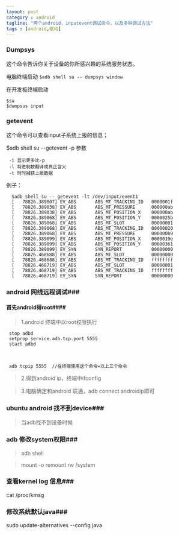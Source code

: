 ```yaml
---
layout: post
category : android 
tagline: "两个android，inputevent调试命令，以及多种调试方法"
tags : [android,驱动]
---
```



### Dumpsys ###
  这个命令告诉你关于设备的你所感兴趣的系统服务状态。

  电脑终端启动
`$adb shell su -- dumpsys window`

  在开发板终端启动
  
    $su
    $dumpsus input
    


### getevent ###
   这个命令可以查看input子系统上报的信息；
   
   $adb shell su --getevent -p
   参数


     -i 显示更多比-p
     -l 将进制数翻译成真正含义
     -t 时时捕获上报数据



   例子：


      $adb shell su -- getevent -lt /dev/input/event1
      [   78826.389007] EV_ABS       ABS_MT_TRACKING_ID   0000001f
      [   78826.389038] EV_ABS       ABS_MT_PRESSURE      000000ab
      [   78826.389038] EV_ABS       ABS_MT_POSITION_X    000000ab
      [   78826.389068] EV_ABS       ABS_MT_POSITION_Y    0000025b
      [   78826.389068] EV_ABS       ABS_MT_SLOT          00000001
      [   78826.389068] EV_ABS       ABS_MT_TRACKING_ID   00000020
      [   78826.389068] EV_ABS       ABS_MT_PRESSURE      000000b9
      [   78826.389099] EV_ABS       ABS_MT_POSITION_X    0000019e
      [   78826.389099] EV_ABS       ABS_MT_POSITION_Y    00000361
      [   78826.389099] EV_SYN       SYN_REPORT           00000000
      [   78826.468688] EV_ABS       ABS_MT_SLOT          00000000
      [   78826.468688] EV_ABS       ABS_MT_TRACKING_ID   ffffffff
      [   78826.468719] EV_ABS       ABS_MT_SLOT          00000001
      [   78826.468719] EV_ABS       ABS_MT_TRACKING_ID   ffffffff
      [   78826.468719] EV_SYN       SYN_REPORT           00000000
    

### android 网线远程调试###
#### 首先android得root####
>   1.android 终端中以root权限执行 

 
     stop adbd
     setprop service.adb.tcp.port 5555
     start adbd



     adb tcpip 5555  //在终端使用这个命令=以上三个命令


>   2.得到android ip，终端中ifconfig


>   3.电脑确定和android 联通，adb connect androidip即可


### ubuntu  android 找不到device###

>    当adb找不到设备时候


### adb 修改system权限###

>   adb shell

>   mount -o remount rw /system


### 查看kernel log 信息###

cat /proc/kmsg

### 修改系统默认java###

sudo update-alternatives --config java
